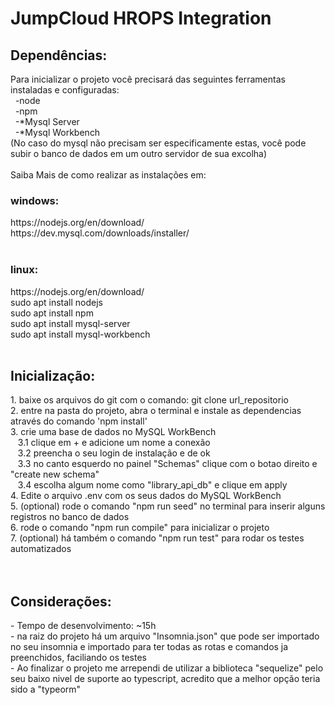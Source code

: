 # JumpCloud HROPS Integration

<h2>Dependências:</h2>
Para inicializar o projeto você precisará das seguintes ferramentas instaladas e configuradas:<br>
&nbsp&nbsp-node<br>
&nbsp&nbsp-npm<br>
&nbsp&nbsp-*Mysql Server<br>
&nbsp&nbsp-*Mysql Workbench<br>
    (No caso do mysql não precisam ser especificamente estas, você pode subir o banco de dados em um outro servidor de sua excolha)
<br><br>
Saiba Mais de como realizar as instalações em:<br>
    <h3>windows:</h3>
        https://nodejs.org/en/download/<br>
        https://dev.mysql.com/downloads/installer/<br>
<br>
    <h3>linux:</h3>
        https://nodejs.org/en/download/<br>
        sudo apt install nodejs<br>
        sudo apt install npm<br>
        sudo apt install mysql-server<br>
        sudo apt install mysql-workbench
<br><br>
<h2>Inicialização:</h2>
1. baixe os arquivos do git com o comando: git clone url_repositorio<br>
2. entre na pasta do projeto, abra o terminal e instale as dependencias através do comando 'npm install'<br>
3. crie uma base de dados no MySQL WorkBench<br>
&nbsp&nbsp 3.1 clique em + e adicione um nome a conexão<br>
&nbsp&nbsp 3.2 preencha o seu login de instalação e de ok<br>
&nbsp&nbsp 3.3 no canto esquerdo no painel "Schemas" clique com o botao direito e "create new schema"<br>
&nbsp&nbsp 3.4 escolha algum nome como "library_api_db" e clique em apply<br>
4. Edite o arquivo .env com os seus dados do MySQL WorkBench<br>
5. (optional) rode o comando "npm run seed" no terminal para inserir alguns registros no banco de dados<br>
6. rode o comando "npm run compile" para inicializar o projeto<br>
7. (optional) há também o comando "npm run test" para rodar os testes automatizados<br>
<br><br>


<h2>Considerações:</h2>
- Tempo de desenvolvimento: ~15h<br>
- na raiz do projeto há um arquivo "Insomnia.json" que pode ser importado no seu insomnia e importado para ter todas as rotas e comandos ja preenchidos, faciliando os testes<br>
- Ao finalizar o projeto me arrependi de utilizar a biblioteca "sequelize" pelo seu baixo nivel de suporte ao typescript, acredito que a melhor opção teria sido a "typeorm"<br>
